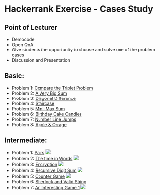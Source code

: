 # Hackerrank Exercise - Cases Study




## Point of Lecturer
- Democode 
- Open QnA
- Give students the opportunity to choose and solve one of the problem cases
- Discussion and Presentation


## Basic:
- Problem 1: [Compare the Triplet Problem](compare-the-triplets/main.go)
- Problem 2: [A Very Big Sum](very-big-sum/main.go)
- Problem 3: [Diagonal Difference](diagonal-differencer/main.go)
- Problem 4: [Staircase](staircase/main.go)
- Problem 5: [Mini-Max Sum](mini-max-sum/main.go)
- Problem 6: [Birthday Cake Candles](birthday-cake-candles/main.go)
- Problem 7: [Number Line Jumps](number-line-jumps/main.go)
- Problem 8: [Apple & Orrage](apple-and-orange/main.go)

## Intermediate:
- Problem 1: [Pairs](pairs/main.go)
[![](https://img.youtube.com/vi/y4kEDSupGxU/maxresdefault.jpg)](https://youtu.be/y4kEDSupGxU)
- Problem 2: [The time in Words](the-time-in-words/main.go)
[![](https://img.youtube.com/vi/LQaaHLngTVg/maxresdefault.jpg)](https://youtu.be/LQaaHLngTVg)
- Problem 3: [Encryption](encryption/main.go)
[![](https://img.youtube.com/vi/DcS0LEZxVi8/maxresdefault.jpg)](https://youtu.be/DcS0LEZxVi8)
- Problem 4: [Recursive Digit Sum](recursive-digit-sum/main.go)
[![](https://img.youtube.com/vi/KfAJUTE5n4Q/maxresdefault.jpg)](https://youtu.be/KfAJUTE5n4Q)
- Problem 5: [Counter Game](counter-game/main.go)
[![](https://img.youtube.com/vi/bcmtF2Cf8uI/maxresdefault.jpg)](https://youtu.be/bcmtF2Cf8uI)
- Problem 6: [Sherlock and Valid String](sherlock-and-valid-string/main.go)
- Problem 7: [An Interesting Game 1](an-interesting-game-1/main.go)
[![](https://img.youtube.com/vi/HHNI_99GKsU/maxresdefault.jpg)](https://youtu.be/HHNI_99GKsU)